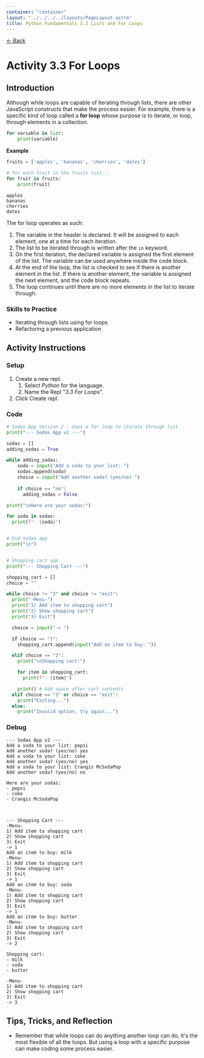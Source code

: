 ```yaml
---
container: "container"
layout: "../../../../layouts/PageLayout.astro"
title: Python Fundamentals 3.3 Lists and For Loops
---
```


[← Back](../)

# Activity 3.3 For Loops

## Introduction

Although while loops are capable of iterating through lists, there are other JavaScript constructs that make the process easier. For example, there is a specific kind of loop called a **for loop** whose purpose is to iterate, or loop, through elements in a collection.

```python
for variable in list:
    print(variable)
```

**Example**

```python
fruits = ['apples', 'bananas', 'cherries', 'dates']

# for each fruit in the fruits list...
for fruit in fruits:
    print(fruit)
```

```shell
apples
bananas
cherries
dates
```

The for loop operates as such:

1. The variable in the header is declared. It will be assigned to each element, one at a time for each iteration.
2. The list to be iterated through is written after the `in` keyword.
3. On the first iteration, the declared variable is assigned the first element of the list. The variable can be used anywhere inside the code block.
4. At the end of the loop, the list is checked to see if there is another element in the list. If there is another element, the variable is assigned the next element, and the code block repeats.
5. The loop continues until there are no more elements in the list to iterate through.

### Skills to Practice

- Iterating through lists using for loops
- Refactoring a previous application

## Activity Instructions

### Setup
1. Create a new repl.
    1. Select *Python* for the language.
    2. Name the Repl "*3.3 For Loops*".
2. Click Create repl.

### Code

```python
# Sodas App Version 2 - Uses a for loop to iterate through list
print("--- Sodas App v2 ---")

sodas = []
adding_sodas = True

while adding_sodas:
    soda = input("Add a soda to your list: ")
    sodas.append(soda)
    choice = input("Add another soda? (yes/no) ")
    
    if choice == "no":
      adding_sodas = False

print("\nHere are your sodas:")

for soda in sodas:
  print(f"- {soda}")


# End sodas app
print("\n")


# Shopping cart app
print("--- Shopping Cart ---")

shopping_cart = []
choice = ""

while choice != "3" and choice != "exit":
  print("-Menu-")
  print("1) Add item to shopping cart")
  print("2) Show shopping cart")
  print("3) Exit")

  choice = input("-> ")

  if choice == "1":
    shopping_cart.append(input("Add an item to buy: "))

  elif choice == "2":
    print("\nShopping cart:")

    for item in shopping_cart:
      print(f"- {item}")

    print() # Add space after cart contents
  elif choice == "3" or choice == "exit":
    print("Exiting...")
  else:
    print("Invalid option, try again...")
```

### Debug

```
--- Sodas App v2 ---
Add a soda to your list: pepsi
Add another soda? (yes/no) yes
Add a soda to your list: coke
Add another soda? (yes/no) yes
Add a soda to your list: Crangis McSodaPop
Add another soda? (yes/no) no

Here are your sodas:
- pepsi
- coke
- Crangis McSodaPop



--- Shopping Cart ---
-Menu-
1) Add item to shopping cart
2) Show shopping cart
3) Exit
-> 1
Add an item to buy: milk
-Menu-
1) Add item to shopping cart
2) Show shopping cart
3) Exit
-> 1
Add an item to buy: soda
-Menu-
1) Add item to shopping cart
2) Show shopping cart
3) Exit
-> 1
Add an item to buy: butter
-Menu-
1) Add item to shopping cart
2) Show shopping cart
3) Exit
-> 2

Shopping cart:
- milk
- soda
- butter

-Menu-
1) Add item to shopping cart
2) Show shopping cart
3) Exit
-> 3
```

## Tips, Tricks, and Reflection

- Remember that while loops can do anything another loop can do, it's the most flexible of all the loops. But using a loop with a specific purpose can make coding some process easier.